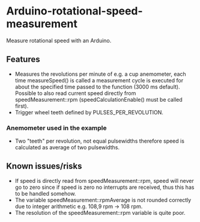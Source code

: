 # Arduino-rotational-speed-measurement
Measure rotational speed with an Arduino.

## Features

- Measures the revolutions per minute of e.g. a cup anemometer, each time measureSpeed() is called a measurement cycle is executed for about the specified time passed to the function (3000 ms default). Possible to also read current speed directly from speedMeasurement::rpm (speedCalculationEnable() must be called first).
- Trigger wheel teeth defined by PULSES_PER_REVOLUTION.

 ### Anemometer used in the example
 - Two "teeth" per revolution, not equal pulsewidths therefore speed is calculated as average of two pulsewidths.

## Known issues/risks

- If speed is directly read from speedMeasurement::rpm, speed will never go to zero since if speed is zero no interrupts are received, thus this has to be handled somehow.
 - The variable speedMeasurement::rpmAverage is not rounded correctly due to integer arithmetic e.g. 108,9 rpm -> 108 rpm.
 - The resolution of the speedMeasurement::rpm variable is quite poor.
